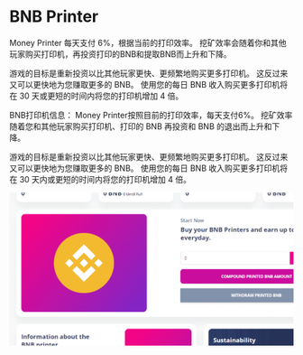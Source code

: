 # BNB Printer

<p>Money Printer 每天支付 6%，根据当前的打印效率。 挖矿效率会随着你和其他玩家购买打印机，再投资打印的BNB和提取BNB而上升和下降。</p>
<p>游戏的目标是重新投资以比其他玩家更快、更频繁地购买更多打印机。 这反过来又可以更快地为您赚取更多的 BNB。 使用您的每日 BNB 收入购买更多打印机将在 30 天或更短的时间内将您的打印机增加 4 倍。</p>



BNB打印机信息：
Money Printer按照目前的打印效率，每天支付6%。 挖矿效率随着您和其他玩家购买打印机、打印的 BNB 再投资和 BNB 的退出而上升和下降。

游戏的目标是重新投资以比其他玩家更快、更频繁地购买更多打印机。 这反过来又可以更快地为您赚取更多的 BNB。 使用您的每日 BNB 收入购买更多打印机将在 30 天内或更短的时间内将您的打印机增加 4 倍。

![a](a.png)
